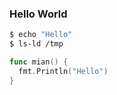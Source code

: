 ### Hello World

```bash
$ echo "Hello"
$ ls-ld /tmp
```

```go
func mian() {
  fmt.Println("Hello")
}
```
